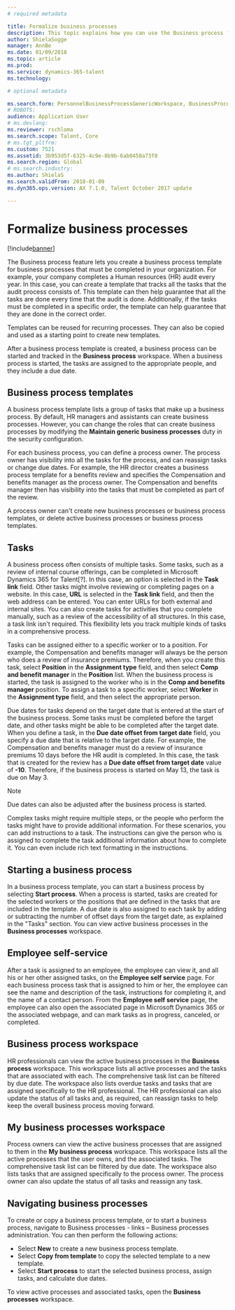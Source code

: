 ```yaml
---
# required metadata

title: Formalize business processes
description: This topic explains how you can use the Business process feature to create a business process template for processes that must be completed in your organization.
author: ShielaSogge
manager: AnnBe
ms.date: 01/09/2018
ms.topic: article
ms.prod: 
ms.service: dynamics-365-talent
ms.technology: 

# optional metadata

ms.search.form: PersonnelBusinessProcessGenericWorkspace, BusinessProcessGenericTemplateListpage, BusinessProcessGenericMyTemplates, BusinessProcessGroupAssignment
# ROBOTS: 
audience: Application User
# ms.devlang: 
ms.reviewer: rschloma
ms.search.scope: Talent, Core
# ms.tgt_pltfrm: 
ms.custom: 7521
ms.assetid: 3b953d5f-6325-4c9e-8b9b-6ab0458a73f8
ms.search.region: Global
# ms.search.industry: 
ms.author: ShielaS
ms.search.validFrom: 2018-01-09
ms.dyn365.ops.version: AX 7.1.0, Talent October 2017 update

---
```

# Formalize business processes

[!include[banner](includes/banner.md)]

The Business process feature lets you create a business process template for business processes that must be completed in your organization. For example, your company completes a Human resources (HR) audit every year. In this case, you can create a template that tracks all the tasks that the audit process consists of. This template can then help guarantee that all the tasks are done every time that the audit is done. Additionally, if the tasks must be completed in a specific order, the template can help guarantee that they are done in the correct order.

Templates can be reused for recurring processes. They can also be copied and used as a starting point to create new templates.

After a business process template is created, a business process can be started and tracked in the **Business process** workspace. When a business process is started, the tasks are assigned to the appropriate people, and they include a due date.

## Business process templates
A business process template lists a group of tasks that make up a business process. By default, HR managers and assistants can create business processes. However, you can change the roles that can create business processes by modifying the **Maintain generic business processes** duty in the security configuration.

For each business process, you can define a process owner. The process owner has visibility into all the tasks for the process, and can reassign tasks or change due dates. For example, the HR director creates a business process template for a benefits review and specifies the Compensation and benefits manager as the process owner. The Compensation and benefits manager then has visibility into the tasks that must be completed as part of the review.

A process owner can't create new business processes or business process templates, or delete active business processes or business process templates.

## Tasks
A business process often consists of multiple tasks. Some tasks, such as a review of internal course offerings, can be completed in Microsoft Dynamics 365 for Talent[?]. In this case, an option is selected in the **Task link** field. Other tasks might involve reviewing or completing pages on a website. In this case, **URL** is selected in the **Task link** field, and then the web address can be entered. You can enter URLs for both external and internal sites. You can also create tasks for activities that you complete manually, such as a review of the accessibility of all structures. In this case, a task link isn't required. This flexibility lets you track multiple kinds of tasks in a comprehensive process.

Tasks can be assigned either to a specific worker or to a position. For example, the Compensation and benefits manager will always be the person who does a review of insurance premiums. Therefore, when you create this task, select **Position** in the **Assignment type** field, and then select **Comp and benefit manager** in the **Position** list. When the business process is started, the task is assigned to the worker who is in the **Comp and benefits manager** position. To assign a task to a specific worker, select **Worker** in the **Assignment type** field, and then select the appropriate person.

Due dates for tasks depend on the target date that is entered at the start of the business process. Some tasks must be completed before the target date, and other tasks might be able to be completed after the target date. When you define a task, in the **Due date offset from target date** field, you specify a due date that is relative to the target date. For example, the Compensation and benefits manager must do a review of insurance premiums 10 days before the HR audit is completed. In this case, the task that is created for the review has a **Due date offset from target date** value of **-10**. Therefore, if the business process is started on May 13, the task is due on May 3.

> [!NOTE]
> Due dates can also be adjusted after the business process is started.

Complex tasks might require multiple steps, or the people who perform the tasks might have to provide additional information. For these scenarios, you can add instructions to a task. The instructions can give the person who is assigned to complete the task additional information about how to complete it. You can even include rich text formatting in the instructions.

## Starting a business process
In a business process template, you can start a business process by selecting **Start process**. When a process is started, tasks are created for the selected workers or the positions that are defined in the tasks that are included in the template. A due date is also assigned to each task by adding or subtracting the number of offset days from the target date, as explained in the "Tasks" section. You can view active business processes in the **Business processes** workspace.

## Employee self-service
After a task is assigned to an employee, the employee can view it, and all his or her other assigned tasks, on the **Employee self service** page. For each business process task that is assigned to him or her, the employee can see the name and description of the task, instructions for completing it, and the name of a contact person. From the **Employee self service** page, the employee can also open the associated page in Microsoft Dynamics 365 or the associated webpage, and can mark tasks as in progress, canceled, or completed.

## Business process workspace
HR professionals can view the active business processes in the **Business process** workspace. This workspace lists all active processes and the tasks that are associated with each. The comprehensive task list can be filtered by due date. The workspace also lists overdue tasks and tasks that are assigned specifically to the HR professional. The HR professional can also update the status of all tasks and, as required, can reassign tasks to help keep the overall business process moving forward.

## My business processes workspace
Process owners can view the active business processes that are assigned to them in the **My business process** workspace. This workspace lists all the active processes that the user owns, and the associated tasks. The comprehensive task list can be filtered by due date. The workspace also lists tasks that are assigned specifically to the process owner. The process owner can also update the status of all tasks and reassign any task.

## Navigating business processes
To create or copy a business process template, or to start a business process, navigate to Business processes - links – Business processes administration. You can then perform the following actions:

- Select **New** to create a new business process template.
- Select **Copy from template** to copy the selected template to a new template.
- Select **Start process** to start the selected business process, assign tasks, and calculate due dates.

To view active processes and associated tasks, open the **Business processes** workspace.
